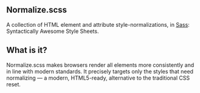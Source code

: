 ## Normalize.scss
A collection of HTML element and attribute style-normalizations, in [Sass](http://sass-lang.com/): Syntactically Awesome Style Sheets.

## What is it?
Normalize.scss makes browsers render all elements more consistently and in line with modern standards. It precisely targets only the styles that need normalizing — a modern, HTML5-ready, alternative to the traditional CSS reset.
